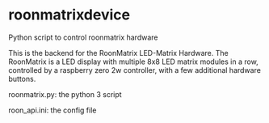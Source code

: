 # roonmatrixdevice
Python script to control roonmatrix hardware

This is the backend for the RoonMatrix LED-Matrix Hardware.
The RoonMatrix is a LED display with multiple 8x8 LED matrix modules in a row, controlled by a raspberry zero 2w controller, with a few additional hardware buttons.

roonmatrix.py: the python 3 script

roon_api.ini: the config file
